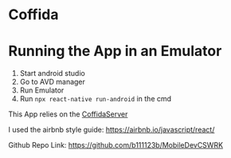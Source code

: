 # Coffida

# Running the App in an Emulator

1. Start android studio
2. Go to AVD manager
3. Run Emulator
4. Run `npx react-native run-android` in the cmd

This App relies on the [CoffidaServer](https://github.com/ash-williams/coffida_server)

I used the airbnb style guide: https://airbnb.io/javascript/react/

Github Repo Link: https://github.com/b111123b/MobileDevCSWRK
